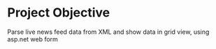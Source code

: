 # Project Objective
Parse live news feed data from XML and show data in grid view, using asp.net web form
